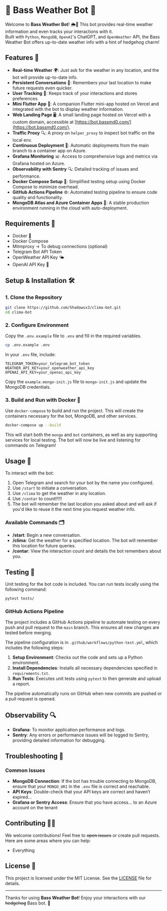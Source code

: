 # 🦔 Bass Weather Bot 🦔

Welcome to **Bass Weather Bot**! 🌦️🤖 This bot provides real-time weather information and even tracks your interactions with it.  
Built with `Python`, `MongoDB`, `OpenAI`'s ChatGPT, and `OpenWeather` API, the Bass Weather Bot offers up-to-date weather info with a hint of hedgehog charm!

## Features 🦔

- **Real-time Weather** 🌍: Just ask for the weather in any location, and the bot will provide up-to-date info.
- **Persistent Conversations** 💾: Remembers your last location to make future requests even quicker.
- **User Tracking** 👥: Keeps track of your interactions and stores preferences.
- **Mini Flutter App** 📱: A companion Flutter mini-app hosted on Vercel and integrated with the bot to display weather information.
- **Web Landing Page** 🖥️: A small landing page hosted on Vercel with a custom domain, accessible at [https://bot.bassmd0.com/](https://bot.bassmd0.com/).
- **Traffic Proxy** 🔍: A proxy on `helper_proxy` to inspect bot traffic on the local env.
- **Continuous Deployment** 🚀: Automatic deployments from the main branch to a container app on Azure.
- **Grafana Monitoring** 📊: Access to comprehensive logs and metrics via Grafana hosted on Azure.
- **Observability with Sentry** 🔍: Detailed tracking of issues and performance.
- **Docker Compose Setup** 🐳: Simplified testing setup using Docker Compose to minimize overhead.
- **GitHub Actions Pipeline** ⚙️: Automated testing pipeline to ensure code quality and functionality.
- **MongoDB Atlas and Azure Container Apps** 🦔: A stable production environment running in the cloud with auto-deployment.

## Requirements 🧰

- Docker 🐳
- Docker Compose
- Mitmproxy -> To debug connections (optional)
- Telegram Bot API Token
- OpenWeather API Key 🌤️
- OpenAI API Key 🔑

## Setup & Installation 🛠️

### 1. Clone the Repository

```bash
git clone https://github.com/Shadowsx3/clima-bot.git
cd clima-bot
```

### 2. Configure Environment

Copy the `.env.example` file to `.env` and fill in the required variables.

```bash
cp .env.example .env
```

In your `.env` file, include:
```
TELEGRAM_TOKEN=your_telegram_bot_token
WEATHER_API_KEY=your_openweather_api_key
OPENAI_API_KEY=your_openai_api_key
```

Copy the `example.mongo-init.js` file to `mongo-init.js` and update the MongoDB credentials.

### 3. Build and Run with Docker 🐳

Use `docker-compose` to build and run the project. This will create the containers necessary for the bot, MongoDB, and other services.

```bash
docker-compose up --build
```

This will start both the `mongo` and `bot` containers, as well as any supporting services for local testing. The bot will now be live and listening for commands on Telegram!

## Usage 🚀

To interact with the bot:

1. Open Telegram and search for your bot by the name you configured.
2. Use `/start` to initiate a conversation.
3. Use `/clima` to get the weather in any location. 
4. Use `/contar` to count!!!!!
5. The bot will remember the last location you asked about and will ask if you'd like to reuse it the next time you request weather info.

### Available Commands 🗂️

- **/start**: Begin a new conversation.
- **/clima**: Get the weather for a specified location. The bot will remember this location for future queries.
- **/contar**: View the interaction count and details the bot remembers about you.

## Testing 🧪

Unit testing for the bot code is included. You can run tests locally using the following command:

```bash
pytest tests/
```

### GitHub Actions Pipeline

The project includes a GitHub Actions pipeline to automate testing on every push and pull request to the `main` branch. This ensures all new changes are tested before merging.

The pipeline configuration is in `.github/workflows/python-test.yml`, which includes the following steps:

1. **Setup Environment**: Checks out the code and sets up a Python environment.
2. **Install Dependencies**: Installs all necessary dependencies specified in `requirements.txt`.
3. **Run Tests**: Executes unit tests using `pytest` to then generate and upload a report.

The pipeline automatically runs on GitHub when new commits are pushed or a pull request is opened.

## Observability 🔍

- **Grafana**: To monitor application performance and logs.
- **Sentry**: Any errors or performance issues will be logged to Sentry, providing detailed information for debugging.

## Troubleshooting 🐞

### Common Issues

- **MongoDB Connection**: If the bot has trouble connecting to MongoDB, ensure that your `MONGO_URI` in the `.env` file is correct and reachable.
- **API Keys**: Double-check that your API keys are correct and haven’t expired...
- **Grafana or Sentry Access**: Ensure that you have access... to an Azure account on the tenant

## Contributing 🧑‍💻

We welcome contributions! Feel free to ~~open issues~~ or create pull requests. Here are some areas where you can help:

- Everything

## License 📄

This project is licensed under the MIT License. See the [LICENSE](LICENSE) file for details.

---

Thanks for using **Bass Weather Bot**! Enjoy your interactions with our ~~hedgehog~~ Bass bot. 🦔